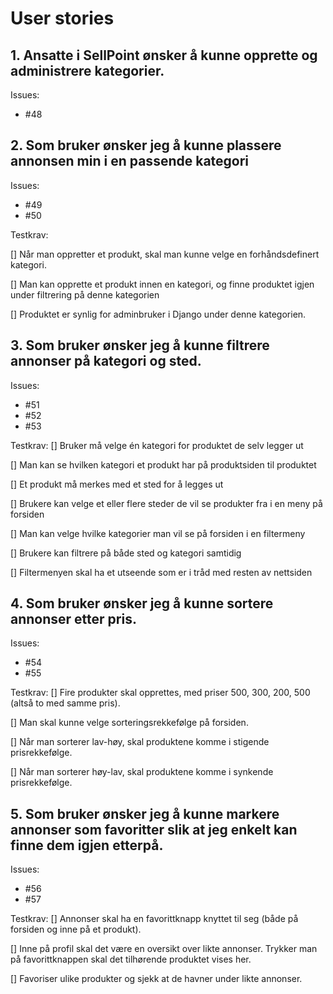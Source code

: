 # User stories

## 1. Ansatte i SellPoint ønsker å kunne opprette og administrere kategorier.

Issues:
- #48



## 2. Som bruker ønsker jeg å kunne plassere annonsen min i en passende kategori

Issues:
- #49
- #50

Testkrav:

[] Når man oppretter et produkt, skal man kunne velge en forhåndsdefinert kategori. 

[] Man kan opprette et produkt innen en kategori, og finne produktet igjen under filtrering på denne kategorien 

[] Produktet er synlig for adminbruker i Django under denne kategorien.  

## 3. Som bruker ønsker jeg å kunne filtrere annonser på kategori og sted.

Issues:
- #51
- #52
- #53

Testkrav:
[] Bruker må velge én kategori for produktet de selv legger ut 

[] Man kan se hvilken kategori et produkt har på produktsiden til produktet 

[] Et produkt må merkes med et sted for å legges ut 

[] Brukere kan velge et eller flere steder de vil se produkter fra i en meny på forsiden 

[] Man kan velge hvilke kategorier man vil se på forsiden i en filtermeny 

[] Brukere kan filtrere på både sted og kategori samtidig 

[] Filtermenyen skal ha et utseende som er i tråd med resten av nettsiden 

## 4. Som bruker ønsker jeg å kunne sortere annonser etter pris.

Issues:
- #54
- #55

Testkrav:
[] Fire produkter skal opprettes, med priser 500, 300, 200, 500 (altså to med samme pris). 

[] Man skal kunne velge sorteringsrekkefølge på forsiden. 

[] Når man sorterer lav-høy, skal produktene komme i stigende prisrekkefølge. 

[] Når man sorterer høy-lav, skal produktene komme i synkende prisrekkefølge.  

## 5. Som bruker ønsker jeg å kunne markere annonser som favoritter slik at jeg enkelt kan finne dem igjen etterpå.

Issues:
- #56
- #57

Testkrav: 
[] Annonser skal ha en favorittknapp knyttet til seg (både på forsiden og inne på et produkt). 

[] Inne på profil skal det være en oversikt over likte annonser. Trykker man på favorittknappen skal det tilhørende produktet vises her. 

[] Favoriser ulike produkter og sjekk at de havner under likte annonser. 

